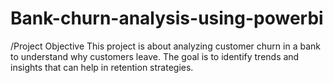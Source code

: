 # Bank-churn-analysis-using-powerbi
/Project Objective
This project is about analyzing customer churn in a bank to understand why customers leave. The goal is to identify trends and insights that can help in retention strategies.


